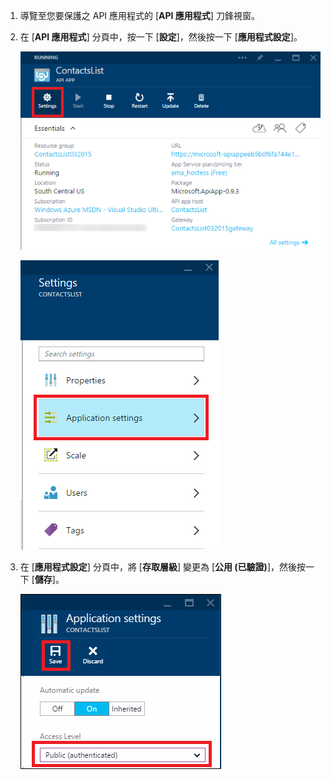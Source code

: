 1. 導覽至您要保護之 API 應用程式的 [**API 應用程式**] 刀鋒視窗。

2. 在 [**API 應用程式**] 分頁中，按一下 [**設定**]，然後按一下 [**應用程式設定**]。

	![按一下 [設定]](./media/app-service-api-config-auth/clicksettings.png)

	![按一下 [應用程式設定]](./media/app-service-api-config-auth/clickbasicsettings.png)

3. 在 [**應用程式設定**] 分頁中，將 [**存取層級**] 變更為 [**公用 (已驗證)**]，然後按一下 [**儲存**]。

	![按一下 [基本設定]](./media/app-service-api-config-auth/setpublicauth.png)

<!---HONumber=July15_HO3-->